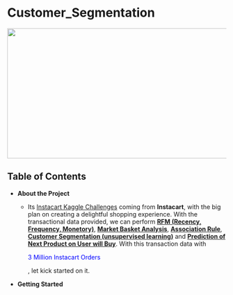 # Customer_Segmentation
<p align="center"><img width="1000" height="300" src="https://miro.medium.com/max/1160/1*yf7Bk7LpZCH5wcIGSxBqjA.png"></p>

<!-- TABLE OF CONTENTS -->
## Table of Contents
* **About the Project**
  - Its [Instacart Kaggle Challenges](https://www.kaggle.com/c/instacart-market-basket-analysis) coming from <b>Instacart</b>, with the big plan on creating a delightful shopping experience. With the transactional data provided, we can perform <b><u>RFM (Recency, Frequency, Monetory)</u></b>, <b><u>Market Basket Analysis</u></b>, <b><u>Association Rule</u></b>, <b><u>Customer Segmentation (unsupervised learning)</u></b> and <b><u>Prediction of Next Product on User will Buy</u></b>. With this transaction data with <p style="color:blue">3 Million Instacart Orders</p>, let kick started on it.
  
* **Getting Started**
